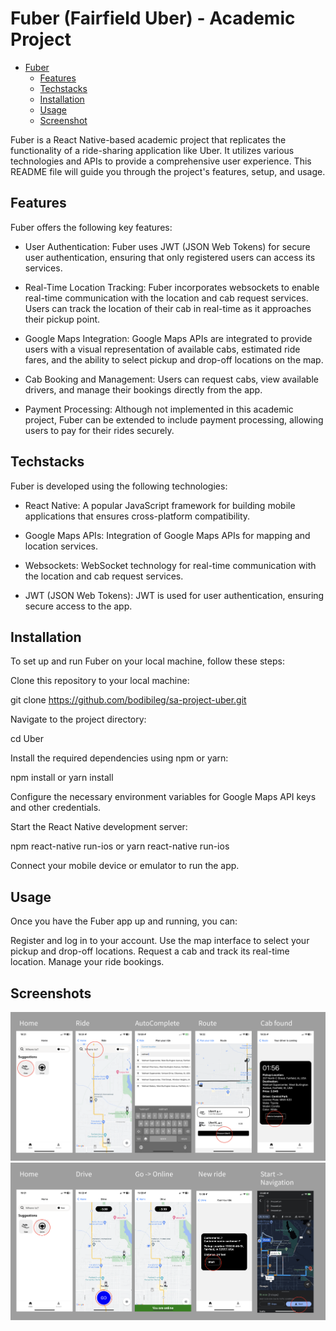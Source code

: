 # Fuber (Fairfield Uber) - Academic Project
- [Fuber](#Fuber)
  - [Features](#Features)
  - [Techstacks](#Techstacks)
  - [Installation](#Installation)
  - [Usage](#Usage)
  - [Screenshot](#screenshot)

Fuber is a React Native-based academic project that replicates the functionality of a ride-sharing application like Uber. It utilizes various technologies and APIs to provide a comprehensive user experience. This README file will guide you through the project's features, setup, and usage.



## Features

Fuber offers the following key features:

- User Authentication: Fuber uses JWT (JSON Web Tokens) for secure user authentication, ensuring that only registered users can access its services.

- Real-Time Location Tracking: Fuber incorporates websockets to enable real-time communication with the location and cab request services. Users can track the location of their cab in real-time as it approaches their pickup point.

- Google Maps Integration: Google Maps APIs are integrated to provide users with a visual representation of available cabs, estimated ride fares, and the ability to select pickup and drop-off locations on the map.

- Cab Booking and Management: Users can request cabs, view available drivers, and manage their bookings directly from the app.

- Payment Processing: Although not implemented in this academic project, Fuber can be extended to include payment processing, allowing users to pay for their rides securely.

## Techstacks
Fuber is developed using the following technologies:

- React Native: A popular JavaScript framework for building mobile applications that ensures cross-platform compatibility.

- Google Maps APIs: Integration of Google Maps APIs for mapping and location services.

- Websockets: WebSocket technology for real-time communication with the location and cab request services.

- JWT (JSON Web Tokens): JWT is used for user authentication, ensuring secure access to the app.

## Installation

To set up and run Fuber on your local machine, follow these steps:

Clone this repository to your local machine:

git clone https://github.com/bodibileg/sa-project-uber.git

Navigate to the project directory:

cd Uber

Install the required dependencies using npm or yarn:

npm install
or
yarn install

Configure the necessary environment variables for Google Maps API keys and other credentials.

Start the React Native development server:

npm react-native run-ios
or
yarn react-native run-ios

Connect your mobile device or emulator to run the app.

## Usage

Once you have the Fuber app up and running, you can:

Register and log in to your account.
Use the map interface to select your pickup and drop-off locations.
Request a cab and track its real-time location.
Manage your ride bookings.

## Screenshots
![Rider](./Screenshot-rider.png)
![Driver](./Screenshot-driver.png)
